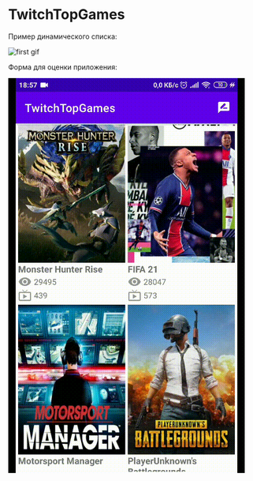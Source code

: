 # TwitchTopGames

Пример динамического списка:

![first gif](https://github.com/AbdullinAlbert/TwitchTopGames/blob/main/gifs/Screenrecorder-2021-05-26-18-56-42-754.gif)

Форма для оценки приложения:

![first gif](https://github.com/AbdullinAlbert/TwitchTopGames/blob/main/gifs/Screenrecorder-2021-05-26-18-57-25-528.gif)


